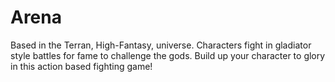 # Arena
Based in the Terran, High-Fantasy, universe. Characters fight in gladiator style battles for fame to challenge the gods. Build up your character to glory in this action based fighting game!
